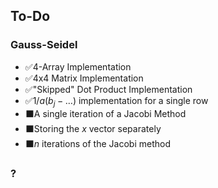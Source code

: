 ## To-Do



### Gauss-Seidel
- ✅4-Array Implementation 
- ✅4x4 Matrix Implementation
- ✅"Skipped" Dot Product Implementation
- ✅$1/a(b_j - \dots)$ implementation for a single row
- ⬛A single iteration of a Jacobi Method
- ⬛Storing the $x$ vector separately
- ⬛$n$ iterations of the Jacobi method


### ?